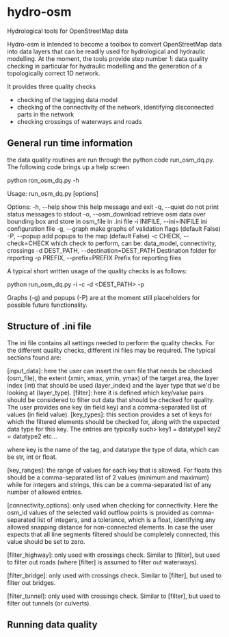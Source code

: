 # hydro-osm
Hydrological tools for OpenStreetMap data

Hydro-osm is intended to become a toolbox to convert OpenStreetMap data into data layers that can be readily used
for hydrological and hydraulic modelling. At the moment, the tools provide step number 1: data quality checking in
particular for hydraulic modelling and the generation of a topologically correct 1D network.

It provides three quality checks
- checking of the tagging data model
- checking of the connectivity of the network, identifying disconnected parts in the network
- checking crossings of waterways and roads

## General run time information
the data quality routines are run through the python code run_osm_dq.py. The following code brings up a help screen

python ron_osm_dq.py -h

Usage: run_osm_dq.py [options]

Options:
  -h, --help            show this help message and exit
  -q, --quiet           do not print status messages to stdout
  -o, --osm_download    retrieve osm data over bounding box and store in
                        osm_file in .ini file
  -i INIFILE, --ini=INIFILE
                        ini configuration file
  -g, --graph           make graphs of validation flags (default False)
  -P, --popup           add popups to the map (default False)
  -c CHECK, --check=CHECK
                        which check to perform, can be: data_model,
                        connectivity, crossings
  -d DEST_PATH, --destination=DEST_PATH
                        Destination folder for reporting
  -p PREFIX, --prefix=PREFIX
                        Prefix for reporting files

A typical short written usage of the quality checks is as follows:

python run_osm_dq.py -i <INIFILE> -c <CHECK> -d <DEST_PATH> -p <PREFIX>

Graphs (-g) and popups (-P) are at the moment still placeholders for possible future functionality.

## Structure of .ini file
The ini file contains all settings needed to perform the quality checks. For the different quality checks, different
ini files may be required. The typical sections found are:

[input_data]: here the user can insert the osm file that needs be checked (osm_file),
the extent (xmin, xmax, ymin, ymax) of the target area, the layer index (int) that should be used (layer_index) and the
layer type that we'd be looking at (layer_type).
[filter]: here it is defined which key/value pairs should be considered to filter out data that should be checked for
quality. The user provides one key (in field key) and a comma-separated list of values (in field value).
[key_types]: this section provides a set of keys for which the filtered elements should be checked for, along with the
expected data type for this key. The entries are typically such>
key1 = datatype1
key2 = datatype2
etc...

where key is the name of the tag, and datatype the type of data, which can be str, int or float.

[key_ranges]: the range of values for each key that is allowed. For floats this should be a comma-separated
list of 2 values (minimum and maximum) while for integers and strings, this can be a comma-separated list of any number
of allowed entries.

[connectivity_options]: only used when checking for connectivity. Here the osm_id values of the selected valid outflow
points is provided as comma-separated list of integers, and a tolerance, which is a float, identifying any allowed
snapping distance for non-connected elements. In case the user expects that all line segments filtered should be
completely connected, this value should be set to zero.

[filter_highway]: only used with crossings check. Similar to [filter], but used to filter out roads (where
[filter] is assumed to filter out waterways).

[filter_bridge]: only used with crossings check. Similar to [filter], but used to filter out bridges.

[filter_tunnel]: only used with crossings check. Similar to [filter], but used to filter out tunnels (or culverts).

## Running data quality